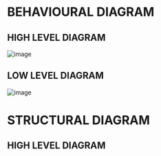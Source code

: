 # BEHAVIOURAL DIAGRAM

## HIGH LEVEL DIAGRAM
![image](https://user-images.githubusercontent.com/98815562/157876723-48843947-ff36-4264-9cf3-48c67612ba97.png)

## LOW LEVEL DIAGRAM

![image](https://user-images.githubusercontent.com/98815562/157876772-228c7542-c727-4966-b634-d16a6022d979.png)

# STRUCTURAL DIAGRAM

## HIGH LEVEL DIAGRAM


